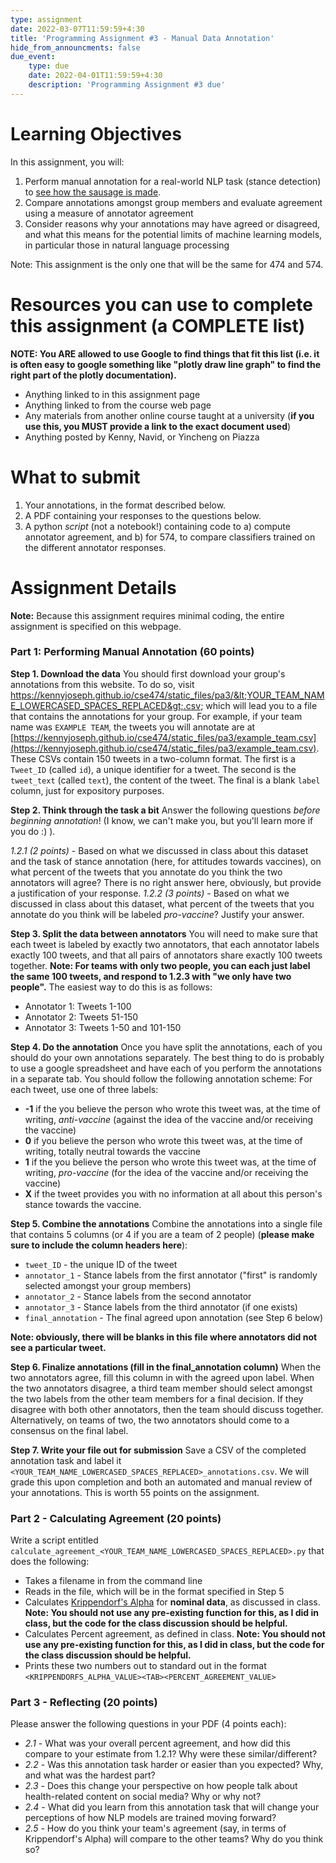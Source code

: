 ```yaml
---
type: assignment
date: 2022-03-07T11:59:59+4:30
title: 'Programming Assignment #3 - Manual Data Annotation'
hide_from_announcments: false
due_event: 
    type: due
    date: 2022-04-01T11:59:59+4:30
    description: 'Programming Assignment #3 due'
---
```


# Learning Objectives

In this assignment, you will:

1. Perform manual annotation for a real-world NLP task (stance detection) to [see how the sausage is made](https://en.wiktionary.org/wiki/how_the_sausage_gets_made).
2. Compare annotations amongst group members and evaluate agreement using a measure of annotator agreement
3. Consider reasons why your annotations may have agreed or disagreed, and what this means for the potential limits of machine learning models, in particular those in natural language processing

Note: This assignment is the only one that will be the same for 474 and 574.

# Resources you can use to complete this assignment (a COMPLETE list)

**NOTE: You ARE allowed to use Google to find things that fit this list (i.e. it is often easy to google something like "plotly draw line graph" to find the right part of the plotly documentation).**

- Anything linked to in this assignment page
- Anything linked to from the course web page
- Any materials from another online course taught at a university (**if you use this, you MUST provide a link to the exact document used**)
- Anything posted by Kenny, Navid, or Yincheng on Piazza

# What to submit

1. Your annotations, in the format described below.
2. A PDF containing your responses to the questions below.
3. A python *script* (not a notebook!) containing code to a) compute annotator agreement, and b) for 574, to compare classifiers trained on the different annotator responses. 

# Assignment Details

**Note:** Because this assignment requires minimal coding, the entire assignment is specified on this webpage.

### Part 1: Performing Manual Annotation (60 points)

**Step 1. Download the data** You should first download your group's annotations from this website. To do so, visit https://kennyjoseph.github.io/cse474/static_files/pa3/&lt;YOUR_TEAM_NAME_LOWERCASED_SPACES_REPLACED&gt;.csv; which will lead you to a file that contains the annotations for your group. For example, if your team name was `EXAMPLE TEAM`, the tweets you will annotate are at [https://kennyjoseph.github.io/cse474/static_files/pa3/example_team.csv](https://kennyjoseph.github.io/cse474/static_files/pa3/example_team.csv). These CSVs contain 150 tweets in a two-column format. The first is a `Tweet_ID` (called `id`), a unique identifier for a tweet. The second is the `tweet_text` (called `text`), the content of the tweet. The final is a blank `label` column, just for expository purposes.

**Step 2. Think through the task a bit** Answer the following questions *before beginning annotation*! (I know, we can't make you, but you'll learn more if you do :) ).

*1.2.1 (2 points)* - Based on what we discussed in class about this dataset and the task of stance annotation (here, for attitudes towards vaccines), on what percent of the tweets that you annotate do you think the two annotators will agree? There is no right answer here, obviously, but provide a justification of your response.
*1.2.2 (3 points)* - Based on what we discussed in class about this dataset, what percent of the tweets that you annotate do you think will be labeled *pro-vaccine*? Justify your answer.

**Step 3. Split the data between annotators** You will need to make sure that each tweet is labeled by exactly two annotators, that each annotator labels exactly 100 tweets, and that all pairs of annotators share exactly 100 tweets together. **Note: For teams with only two people, you can each just label the same 100 tweets, and respond to 1.2.3 with "we only have two people".** The easiest way to do this is as follows:
- Annotator 1: Tweets 1-100
- Annotator 2: Tweets 51-150
- Annotator 3: Tweets 1-50 and 101-150

**Step 4. Do the annotation**  Once you have split the annotations, each of you should do your own annotations separately. The best thing to do is probably to use a google spreadsheet and have each of you perform the annotations in a separate tab. You should follow the following annotation scheme:
For each tweet, use one of three labels:
- **-1** if the you believe the person who wrote this tweet was, at the time of writing, *anti-vaccine* (against the idea of the vaccine and/or receiving the vaccine)
- **0** if you believe the person who wrote this tweet was, at the time of writing, totally neutral towards the vaccine
- **1** if the you believe the person who wrote this tweet was, at the time of writing, *pro-vaccine* (for the idea of the vaccine and/or receiving the vaccine)
- **X** if the tweet provides you with no information at all about this person's stance towards the vaccine.

**Step 5. Combine the annotations** Combine the annotations into a single file that contains 5 columns (or 4 if you are a team of 2 people) (**please make sure to include the column headers here**):
- `tweet_ID` - the unique ID of the tweet
- `annotator_1` - Stance labels from the first annotator ("first" is randomly selected amongst your group members) 
- `annotator_2` - Stance labels from the second annotator
- `annotator_3` - Stance labels from the third annotator (if one exists)
- `final_annotation` - The final agreed upon annotation (see Step 6 below)

**Note: obviously, there will be blanks in this file where annotators did not see a particular tweet.**

**Step 6. Finalize annotations (fill in the final_annotation column)** When the two annotators agree, fill this column in with the agreed upon label. When the two annotators disagree, a third team member should select amongst the two labels from the other team members for a final decision. If they disagree with both other annotators, then the team should discuss together. Alternatively, on teams of two, the two annotators should come to a consensus on the final label.

**Step 7. Write your file out for submission** Save a CSV of the completed annotation task and label it
`<YOUR_TEAM_NAME_LOWERCASED_SPACES_REPLACED>_annotations.csv`. We will grade this upon completion and both an automated and manual review of your annotations. This is worth 55 points on the assignment.


### Part 2 - Calculating Agreement (20 points)

Write a script entitled `calculate_agreement_<YOUR_TEAM_NAME_LOWERCASED_SPACES_REPLACED>.py` that does the following:

- Takes a filename in from the command line
- Reads in the file, which will be in the format specified in Step 5
- Calculates [Krippendorf's Alpha](https://en.wikipedia.org/wiki/Krippendorff%27s_alpha) for **nominal data**, as discussed in class. **Note: You should not use any pre-existing function for this, as I did in class, but the code for the class discussion should be helpful.**
- Calculates Percent agreement, as defined in class. **Note: You should not use any pre-existing function for this, as I did in class, but the code for the class discussion should be helpful.**
- Prints these two numbers out to standard out in the format `<KRIPPENDORFS_ALPHA_VALUE><TAB><PERCENT_AGREEMENT_VALUE>`

### Part 3 - Reflecting (20 points)

Please answer the following questions in your PDF (4 points each):

- *2.1* - What was your overall percent agreement, and how did this compare to your estimate from 1.2.1? Why were these similar/different?
- *2.2* - Was this annotation task harder or easier than you expected? Why, and what was the hardest part?
- *2.3* - Does this change your perspective on how people talk about health-related content on social media? Why or why not?
- *2.4* - What did you learn from this annotation task that will change your perceptions of how NLP models are trained moving forward?
- *2.5* - How do you think your team's agreement (say, in terms of Krippendorf's Alpha) will compare to the other teams? Why do you think so?
